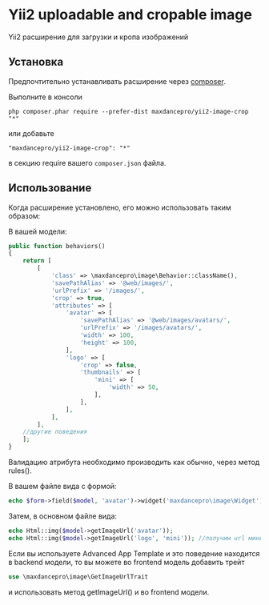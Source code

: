 Yii2 uploadable and cropable image
==================================
Yii2 расширение для загрузки и кропа изображений

Установка
------------

Предпочтительно устанавливать расширение через [composer](http://getcomposer.org/download/).

Выполните в консоли

```
php composer.phar require --prefer-dist maxdancepro/yii2-image-crop "*"
```

или добавьте

```
"maxdancepro/yii2-image-crop": "*"
```

в секцию require вашего `composer.json` файла.


Использование
-----

Когда расширение установлено, его можно использовать таким образом:

В вашей модели:
```php
public function behaviors()
{
    return [
        [
            'class' => \maxdancepro\image\Behavior::className(),
            'savePathAlias' => '@web/images/',
            'urlPrefix' => '/images/',
            'crop' => true,
            'attributes' => [
                'avatar' => [
                    'savePathAlias' => '@web/images/avatars/',
                    'urlPrefix' => '/images/avatars/',
                    'width' => 100,
                    'height' => 100,
                ],
                'logo' => [
                    'crop' => false,
                    'thumbnails' => [
                        'mini' => [
                            'width' => 50,
                        ],
                    ],
                ],
            ],
        ],
    //другие поведения
    ];
}
```
Валидацию атрибута необходимо производить как обычно, через метод rules().

В вашем файле вида с формой:
```php
echo $form->field($model, 'avatar')->widget('maxdancepro\image\Widget');
```

Затем, в основном файле вида:
```php
echo Html::img($model->getImageUrl('avatar'));
echo Html::img($model->getImageUrl('logo', 'mini')); //получим url миниатюры под именем 'mini' для атрибута 'logo'
```

Если вы используете Advanced App Template и это поведение находится в backend модели, то вы можете во frontend модель
добавить трейт
```php
use \maxdancepro\image\GetImageUrlTrait
```
и использовать метод getImageUrl() и во frontend модели.
